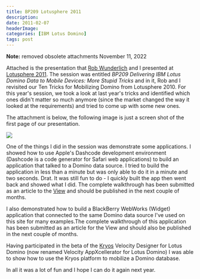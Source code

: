 ```yaml
---
title: BP209 Lotusphere 2011
description: 
date: 2011-02-07
headerImage: 
categories: [IBM Lotus Domino]
tags: post
---
```


**Note:** removed obsolete attachments November 11, 2022

Attached is the presentation that [Rob Wunderlich](http://www.dominounplugged.com) and I presented at [Lotusphere 2011](http://www.lotusphere.com). The session was entitled _BP209 Delivering IBM Lotus Domino Data to Mobile Devices: More Stupid Tricks_ and in it, Rob and I revisited our Ten Tricks for Mobilizing Domino from Lotusphere 2010. For this year's session, we took a look at last year's tricks and identified which ones didn't matter so much anymore (since the market changed the way it looked at the requirements) and tried to come up with some new ones.

The attachment is below, the following image is just a screen shot of the first page of our presentation.

![](images/stories/bp209.png)

One of the things I did in the session was demonstrate some applications. I showed how to use Apple's Dashcode development environment (Dashcode is a code generator for Safari web applications) to build an application that talked to a Domino data source. I tried to build the application in less than a minute but was only able to do it in a minute and two seconds. Drat. It was still fun to do - I quickly built the app then went back and showed what I did. The complete walkthrough has been submitted as an article to the [View](http://www.eview.com) and should be published in the next couple of months.

I also demonstrated how to build a BlackBerry WebWorks (Widget) application that connected to the same Domino data source I've used on this site for many examples.The complete walkthrough of this application has been submitted as an article for the View and should also be published in the next couple of months.

Having participated in the beta of the [Kryos](http://www.kryos.com) Velocity Designer for Lotus Domino (now renamed Velocity AppXcellerator for Lotus Domino) I was able to show how to use the Kryos platform to mobilize a Domino database.

In all it was a lot of fun and I hope I can do it again next year.